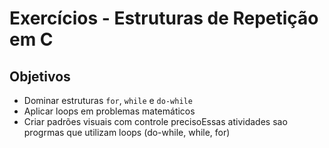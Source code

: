 # Exercícios - Estruturas de Repetição em C

##  Objetivos
- Dominar estruturas `for`, `while` e `do-while`
- Aplicar loops em problemas matemáticos
- Criar padrões visuais com controle precisoEssas atividades sao progrmas que utilizam loops (do-while, while, for)